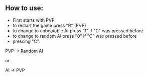 ## How to use:
- First starts with PVP
- to restart the game press "R" (PVP)
- to change to unbeatable AI press "1" if "C" was pressed before
- to change to random AI press "0" if "C" was pressed before
- pressing "C":

PVP → Random AI

or 

AI → PVP 
